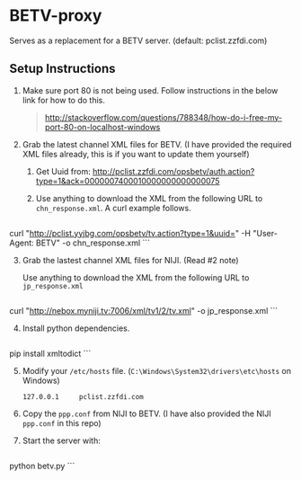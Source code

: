 # BETV-proxy
Serves as a replacement for a BETV server. (default: pclist.zzfdi.com)

## Setup Instructions

1.  Make sure port 80 is not being used. Follow instructions in the below link for how to do this.

    > http://stackoverflow.com/questions/788348/how-do-i-free-my-port-80-on-localhost-windows

2.  Grab the latest channel XML files for BETV. (I have provided the required XML files already, this is if you want to update them yourself)

    1.  Get Uuid from: http://pclist.zzfdi.com/opsbetv/auth.action?type=1&ack=0000007400010000000000000075
    2.  Use anything to download the XML from the following URL to `chn_response.xml`. A curl example follows.
        
        ```bash
curl "http://pclist.yyjbg.com/opsbetv/tv.action?type=1&uuid=<Uuid here>" -H "User-Agent: BETV" -o chn_response.xml
        ```
    
3. Grab the lastest channel XML files for NIJI. (Read #2 note)

    Use anything to download the XML from the following URL to `jp_response.xml`
    ```bash
curl "http://nebox.myniji.tv:7006/xml/tv1/2/tv.xml" -o jp_response.xml
    ```

4. Install python dependencies.
    
    ```bash
pip install xmltodict
    ```
    
5. Modify your `/etc/hosts` file. (`C:\Windows\System32\drivers\etc\hosts` on Windows)

    ```
    127.0.0.1     pclist.zzfdi.com
    ```

6. Copy the `ppp.conf` from NIJI to BETV. (I have also provided the NIJI `ppp.conf` in this repo)
7. Start the server with:

    ```bash
python betv.py
    ```
